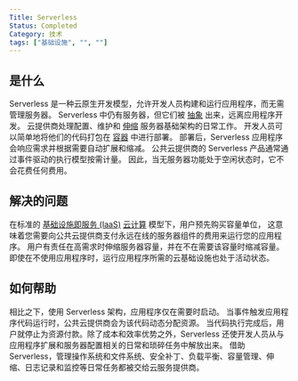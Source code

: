 ```yaml
---
Title: Serverless
Status: Completed
Category: 技术
tags: ["基础设施", "", ""]
---
```


## 是什么

Serverless 是一种云原生开发模型，允许开发人员构建和运行应用程序，而无需管理服务器。
Serverless 中仍有服务器，但它们被 [抽象](/zh-cn/abstraction/) 出来，远离应用程序开发。
云提供商处理配置、维护和 [伸缩](/zh-cn/scalability/) 服务器基础架构的日常工作。
开发人员可以简单地将他们的代码打包在 [容器](/zh-cn/container/) 中进行部署。
部署后，Serverless 应用程序会响应需求并根据需要自动扩展和缩减。
公共云提供商的 Serverless 产品通常通过事件驱动的执行模型按需计量。
因此，当无服务器功能处于空闲状态时，它不会花费任何费用。

## 解决的问题

在标准的 [基础设施即服务 (IaaS)](/zh-cn/infrastructure-as-a-service/) [云计算](/zh-cn/cloud-computing/) 模型下，用户预先购买容量单位，
这意味着您需要向公共云提供商支付永远在线的服务器组件的费用来运行您的应用程序。
用户有责任在高需求时伸缩服务器容量，并在不在需要该容量时缩减容量。
即使在不使用应用程序时，运行应用程序所需的云基础设施也处于活动状态。

## 如何帮助

相比之下，使用 Serverless 架构，应用程序仅在需要时启动。
当事件触发应用程序代码运行时，公共云提供商会为该代码动态分配资源。
当代码执行完成后，用户就停止为资源付款。除了成本和效率优势之外，Serverless 还使开发人员从与应用程序扩展和服务器配置相关的日常和琐碎任务中解放出来。
借助 Serverless，管理操作系统和文件系统、安全补丁、负载平衡、容量管理、伸缩、日志记录和监控等日常任务都被交给云服务提供商。
